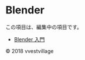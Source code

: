 # Blender

この項目は、編集中の項目です。

* [Blender 入門](https://github.com/vvestvillage/Blender/tree/master/introduction)

© 2018 vvestvillage